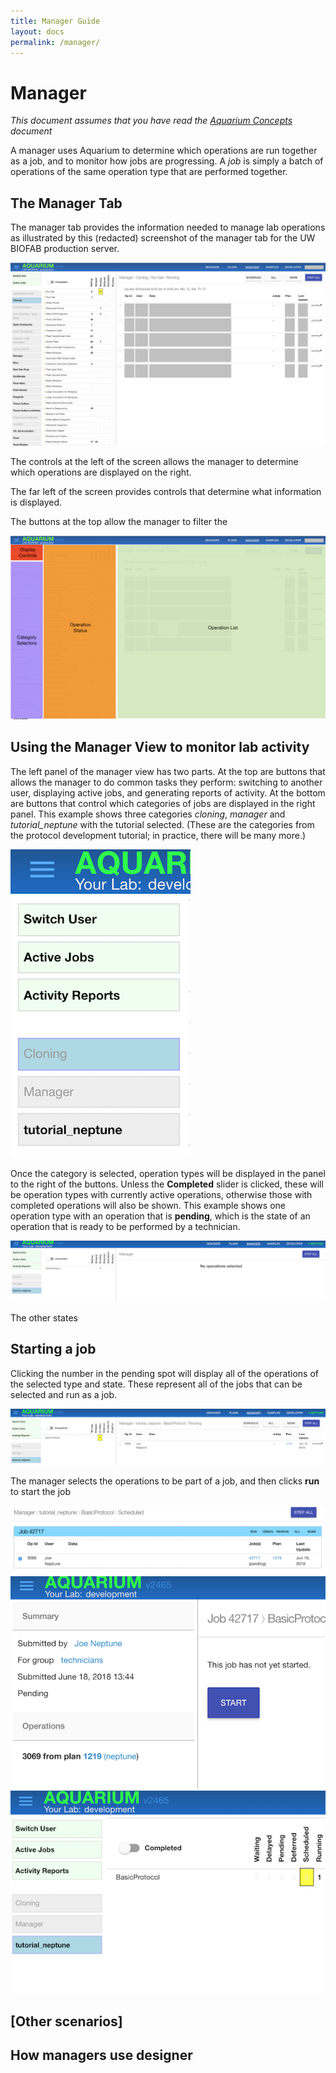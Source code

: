 ```yaml
---
title: Manager Guide
layout: docs
permalink: /manager/
---
```

# Manager

*This document assumes that you have read the [Aquarium Concepts](../concepts/) document*

A manager uses Aquarium to determine which operations are run together as a job, and to monitor how jobs are progressing.
A *job* is simply a batch of operations of the same operation type that are performed together.

## The Manager Tab

The manager tab provides the information needed to manage lab operations as illustrated by this (redacted) screenshot of the manager tab for the UW BIOFAB production server.

![manager tab](images/manager-view.png)

The controls at the left of the screen allows the manager to determine which operations are displayed on the right.


The far left of the screen provides controls that determine what information is displayed.

The buttons at the top allow the manager to filter the 

![manager tab regions](images/manager-regions.png)

## Using the Manager View to monitor lab activity

The left panel of the manager view has two parts.
At the top are buttons that allows the manager to do common tasks they perform: switching to another user, displaying active jobs, and generating reports of activity.
At the bottom are buttons that control which categories of jobs are displayed in the right panel.
This example shows three categories *cloning*, *manager* and *tutorial_neptune* with the tutorial selected.
(These are the categories from the protocol development tutorial; in practice, there will be many more.)

![categories](images/category-list.png)

Once the category is selected, operation types will be displayed in the panel to the right of the buttons.
Unless the **Completed** slider is clicked, these will be operation types with currently active operations, otherwise those with completed operations will also be shown.
This example shows one operation type with an operation that is **pending**, which is the state of an operation that is ready to be performed by a technician.

![selected category](images/selected-category.png)

The other states

## Starting a job

Clicking the number in the pending spot will display all of the operations of the selected type and state.
These represent all of the jobs that can be selected and run as a job.


![selected operation](images/selected-operation.png)

The manager selects the operations to be part of a job, and then clicks **run** to start the job

![jobs](images/scheduled-job.png)
![technician-start](images/technician-start.png)
![changed status](images/updated-status.png)

## [Other scenarios]

## How managers use designer